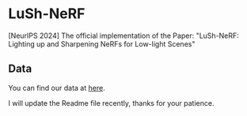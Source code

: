 # LuSh-NeRF
[NeurIPS 2024] The official implementation of the Paper: "LuSh-NeRF: Lighting up and Sharpening NeRFs for Low-light Scenes"

## Data
You can find our data at [here](https://drive.google.com/drive/folders/1ubXiTRAjwhJ0zD7IXFdqBz88UaDjD0rJ?usp=drive_link).

I will update the Readme file recently, thanks for your patience.